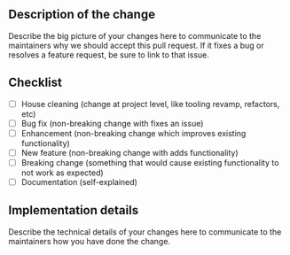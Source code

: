 ## Description of the change

Describe the big picture of your changes here to communicate to the maintainers why we should accept this pull request. If it fixes a bug or resolves a feature request, be sure to link to that issue.

## Checklist

- [ ] House cleaning (change at project level, like tooling revamp, refactors, etc)
- [ ] Bug fix (non-breaking change with fixes an issue)
- [ ] Enhancement (non-breaking change which improves existing functionality)
- [ ] New feature (non-breaking change with adds functionality)
- [ ] Breaking change (something that would cause existing functionality to not work as expected)
- [ ] Documentation (self-explained)

## Implementation details

Describe the technical details of your changes here to communicate to the maintainers how you have done the change.
